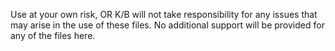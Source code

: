 Use at your own risk, OR K/B will not take responsibility for any issues that may arise in the use of these files.
No additional support will be provided for any of the files here.
